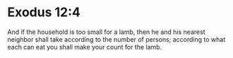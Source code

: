 # Exodus 12:4

And if the household is too small for a lamb, then he and his nearest neighbor shall take according to the number of persons; according to what each can eat you shall make your count for the lamb.
